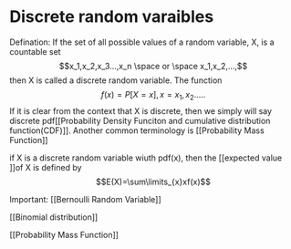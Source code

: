 # Discrete random varaibles
Defination:
If the set of all possible values of a random variable, X, is a countable set 
$$x_1,x_2,x_3...,x_n \space or \space x_1,x_2,...,$$ then X is called a discrete random variable. The function $$f(x) = P[X=x],x=x_1,x_2.....$$
If it is clear from the context that X is discrete, then we simply will say discrete pdf[[Probability Density Funciton and cumulative distribution function(CDF)]].
Another common terminology is [[Probability Mass Function]]

if X is a discrete random variable wiuth pdf(x), then the [[expected value ]]of X is defined by $$E(X)=\sum\limits_{x}xf(x)$$






Important:
[[Bernoulli Random Variable]]

[[Binomial distribution]]




[[Probability Mass Function]]